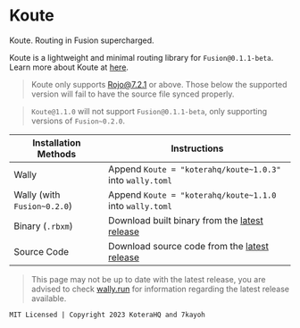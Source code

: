 # Koute
Koute. Routing in Fusion supercharged.

Koute is a lightweight and minimal routing library for `Fusion@0.1.1-beta`. Learn more about Koute at [here](https://kotera.7kayoh.net).

> Koute only supports Rojo@7.2.1 or above. Those below the supported version will fail to have the source file synced properly.

> `Koute@1.1.0` will not support `Fusion@0.1.1-beta`, only supporting versions of `Fusion~0.2.0`.

| Installation Methods | Instructions |
| ------------- | ------------- |
| Wally | Append `Koute = "koterahq/koute~1.0.3"` into `wally.toml` |
| Wally (with `Fusion~0.2.0`) | Append `Koute = "koterahq/koute~1.1.0` into `wally.toml` |
| Binary (`.rbxm`) | Download built binary from the [latest release](https://gitlab.com/koterahq/koute/prod/-/releases) |
| Source Code | Download source code from the [latest release](https://gitlab.com/koterahq/koute/prod/-/releases) |

> This page may not be up to date with the latest release, you are advised to check [wally.run](https://wally.run/package/7kayoh/koute) for information regarding the latest release available.

`MIT Licensed | Copyright 2023 KoteraHQ and 7kayoh`